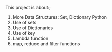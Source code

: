 This project is about:;
1. More Data Structures: Set, Dictionary Python
2. Use of sets
3. Use of Dictionaries
4. Use of key
5. Lambda function
6. map, reduce and filter functions
